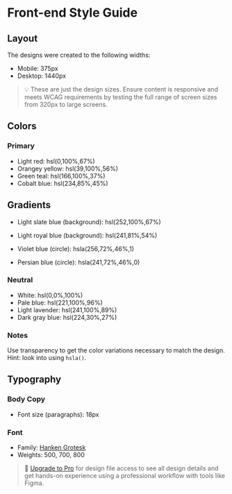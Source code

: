 # Front-end Style Guide

## Layout

The designs were created to the following widths:

- Mobile: 375px
- Desktop: 1440px

> 💡 These are just the design sizes. Ensure content is responsive and meets WCAG requirements by testing the full range of screen sizes from 320px to large screens.

## Colors

### Primary

- Light red: hsl(0,100%,67%)
- Orangey yellow: hsl(39,100%,56%)
- Green teal: hsl(166,100%,37%)
- Cobalt blue: hsl(234,85%,45%)

## Gradients

- Light slate blue (background): hsl(252,100%,67%)
- Light royal blue (background): hsl(241,81%,54%)

- Violet blue (circle): hsla(256,72%,46%,1)
- Persian blue (circle): hsla(241,72%,46%,0)



### Neutral

- White: hsl(0,0%,100%)
- Pale blue: hsl(221,100%,96%)
- Light lavender: hsl(241,100%,89%)
- Dark gray blue: hsl(224,30%,27%)

### Notes

Use transparency to get the color variations necessary to match the design. Hint: look into using `hsla()`.

## Typography

### Body Copy

- Font size (paragraphs): 18px

### Font

- Family: [Hanken Grotesk](https://fonts.google.com/specimen/Hanken+Grotesk)
- Weights: 500, 700, 800

> 💎 [Upgrade to Pro](https://www.frontendmentor.io/pro?ref=style-guide) for design file access to see all design details and get hands-on experience using a professional workflow with tools like Figma.
